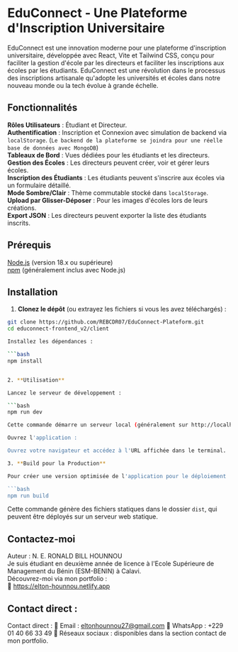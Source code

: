 # EduConnect - Une Plateforme d'Inscription Universitaire

EduConnect est une innovation moderne pour une plateforme d'inscription universitaire, développée avec React, Vite et Tailwind CSS, conçu pour faciliter la gestion d'école par les directeurs et faciliter les inscriptions aux écoles par les étudiants. EduConnect est une révolution dans le processus des inscriptions artisanale qu'adopte les universités et écoles dans notre nouveau monde ou la tech évolue à grande échelle.

## Fonctionnalités

**Rôles Utilisateurs** : Étudiant et Directeur.  
**Authentification** : Inscription et Connexion avec simulation de backend via `localStorage`. (`Le backend de la plateforme se joindra pour une réelle base de données avec MongoDB`)  
**Tableaux de Bord** : Vues dédiées pour les étudiants et les directeurs.  
**Gestion des Écoles** : Les directeurs peuvent créer, voir et gérer leurs écoles.  
**Inscription des Étudiants** : Les étudiants peuvent s'inscrire aux écoles via un formulaire détaillé.  
**Mode Sombre/Clair** : Thème commutable stocké dans `localStorage`.  
**Upload par Glisser-Déposer** : Pour les images d'écoles lors de leurs créations.  
**Export JSON** : Les directeurs peuvent exporter la liste des étudiants inscrits.

## Prérequis

[Node.js](https://nodejs.org/) (version 18.x ou supérieure)  
[npm](https://www.npmjs.com/) (généralement inclus avec Node.js)

## Installation

1. **Clonez le dépôt** (ou extrayez les fichiers si vous les avez téléchargés) :

```bash
git clone https://github.com/REBCDR07/EduConnect-Plateform.git
cd educonnect-frontend_v2/client

Installez les dépendances :

```bash
npm install


2. **Utilisation**

Lancez le serveur de développement :

```bash
npm run dev

Cette commande démarre un serveur local (généralement sur http://localhost:5173).

Ouvrez l'application :

Ouvrez votre navigateur et accédez à l'URL affichée dans le terminal.

3. **Build pour la Production**

Pour créer une version optimisée de l'application pour le déploiement :

```bash
npm run build
```

Cette commande génère des fichiers statiques dans le dossier `dist`, qui peuvent être déployés sur un serveur web statique.

## Contactez-moi

Auteur : N. E. RONALD BILL HOUNNOU  
Je suis étudiant en deuxième année de licence à l'Ecole Supérieure de Management du Bénin (ESM-BENIN) à Calavi.  
Découvrez-moi via mon portfolio :  
🔗 https://elton-hounnou.netlify.app

## Contact direct :

Contact direct :
📧 Email : eltonhounnou27@gmail.com
📱 WhatsApp : +229 01 40 66 33 49
🔗 Réseaux sociaux : disponibles dans la section contact de mon portfolio.